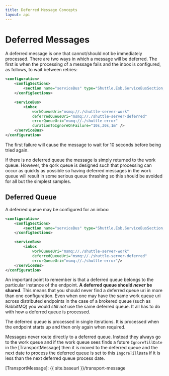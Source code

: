 ```yaml
---
title: Deferred Message Concepts
layout: api
---
```

# Deferred Messages

A deferred message is one that cannot/should not be immediately processed.  There are two ways in which a message will be deferred.  The first is when the processing of a message fails and the inbox is configured, as follows, to wait between retries:

~~~ xml
<configuration>
	<configSections>
		<section name="serviceBus" type="Shuttle.Esb.ServiceBusSection, Shuttle.Esb"/>
	</configSections>

	<serviceBus>
		<inbox 
			workQueueUri="msmq://./shuttle-server-work" 
			deferredQueueUri="msmq://./shuttle-server-deferred" 
			errorQueueUri="msmq://./shuttle-error"
			durationToIgnoreOnFailure="10s,30s,1m" />
	</serviceBus>
</configuration>
~~~

The first failure will cause the message to wait for 10 seconds before being tried again.

If there is no deferred queue the message is simply returned to the work queue.  However, the qork queue is designed such that processing can occur as quickly as possible so having deferred messages in the work queue will result in some serious queue thrashing so this should be avoided for all but the simplest samples.

## Deferred Queue

A deferred queue may be configured for an inbox:

~~~ xml
<configuration>
	<configSections>
		<section name="serviceBus" type="Shuttle.Esb.ServiceBusSection, Shuttle.Esb"/>
	</configSections>

	<serviceBus>
		<inbox 
			workQueueUri="msmq://./shuttle-server-work" 
			deferredQueueUri="msmq://./shuttle-server-deferred" 
			errorQueueUri="msmq://./shuttle-error"/>
	</serviceBus>
</configuration>
~~~

An important point to remember is that a deferred queue belongs to the particular instance of the endpoint.  **A deferred queue should *never* be shared**.  This means that you should never find a deferred queue uri in more than one configuration.  Even when one may have the same work queue uri across distributed endpoints in the case of a brokered queue (such as RabbitMQ) you would *still not* use the same deferred queue.  It all has to do with how a deferred queue is processed.

The deferred queue is processed in single iterations.  It is processed when the endpoint starts up and then only again when required.

Messages never route directly to a deferred queue.  Instead they always go to the work queue and if the work queue sees finds a future `IgnoreTillDate` in the [TransportMessage] then it is moved to the deferred queue and the next date to process the deferred queue is set to this `IngoreTillDate` if it is less than the next deferred queue process date.

[TransportMessage]: {{ site.baseurl }}/transport-message
